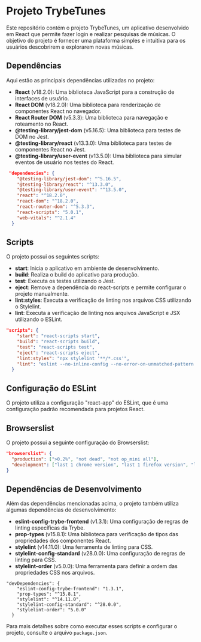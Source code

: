 # Projeto TrybeTunes 

Este repositório contém o projeto TrybeTunes, um aplicativo desenvolvido em React que permite fazer login e realizar pesquisas de músicas. O objetivo do projeto é fornecer uma plataforma simples e intuitiva para os usuários descobrirem e explorarem novas músicas.

## Dependências

Aqui estão as principais dependências utilizadas no projeto:

- **React** (v18.2.0): Uma biblioteca JavaScript para a construção de interfaces de usuário.
- **React DOM** (v18.2.0): Uma biblioteca para renderização de componentes React no navegador.
- **React Router DOM** (v5.3.3): Uma biblioteca para navegação e roteamento no React.
- **@testing-library/jest-dom** (v5.16.5): Uma biblioteca para testes de DOM no Jest.
- **@testing-library/react** (v13.3.0): Uma biblioteca para testes de componentes React no Jest.
- **@testing-library/user-event** (v13.5.0): Uma biblioteca para simular eventos de usuário nos testes do React.

```json
 "dependencies": {
    "@testing-library/jest-dom": "^5.16.5",
    "@testing-library/react": "^13.3.0",
    "@testing-library/user-event": "^13.5.0",
    "react": "^18.2.0",
    "react-dom": "^18.2.0",
    "react-router-dom": "^5.3.3",
    "react-scripts": "5.0.1",
    "web-vitals": "^2.1.4"
  }
```

## Scripts

O projeto possui os seguintes scripts:

- **start**: Inicia o aplicativo em ambiente de desenvolvimento.
- **build**: Realiza o build do aplicativo para produção.
- **test**: Executa os testes utilizando o Jest.
- **eject**: Remove a dependência do react-scripts e permite configurar o projeto manualmente.
- **lint:styles**: Executa a verificação de linting nos arquivos CSS utilizando o Stylelint.
- **lint**: Executa a verificação de linting nos arquivos JavaScript e JSX utilizando o ESLint.

```json
"scripts": {
    "start": "react-scripts start",
    "build": "react-scripts build",
    "test": "react-scripts test",
    "eject": "react-scripts eject",
    "lint:styles": "npx stylelint '**/*.css'",
    "lint": "eslint --no-inline-config --no-error-on-unmatched-pattern -c .eslintrc.json . --ext .js,.jsx"
  }
```

## Configuração do ESLint

O projeto utiliza a configuração "react-app" do ESLint, que é uma configuração padrão recomendada para projetos React.

## Browserslist

O projeto possui a seguinte configuração do Browserslist:

```json
"browserslist": {
  "production": [">0.2%", "not dead", "not op_mini all"],
  "development": ["last 1 chrome version", "last 1 firefox version", "last 1 safari version"]
}
```

## Dependências de Desenvolvimento

Além das dependências mencionadas acima, o projeto também utiliza algumas dependências de desenvolvimento:

- **eslint-config-trybe-frontend** (v1.3.1): Uma configuração de regras de linting específicas da Trybe.
- **prop-types** (v15.8.1): Uma biblioteca para verificação de tipos das propriedades dos componentes React.
- **stylelint** (v14.11.0): Uma ferramenta de linting para CSS.
- **stylelint-config-standard** (v28.0.0): Uma configuração de regras de linting para CSS.
- **stylelint-order** (v5.0.0): Uma ferramenta para definir a ordem das propriedades CSS nos arquivos.

```
"devDependencies": {
    "eslint-config-trybe-frontend": "1.3.1",
    "prop-types": "^15.8.1",
    "stylelint": "^14.11.0",
    "stylelint-config-standard": "^28.0.0",
    "stylelint-order": "5.0.0"
  }
```

Para mais detalhes sobre como executar esses scripts e configurar o projeto, consulte o arquivo `package.json`.